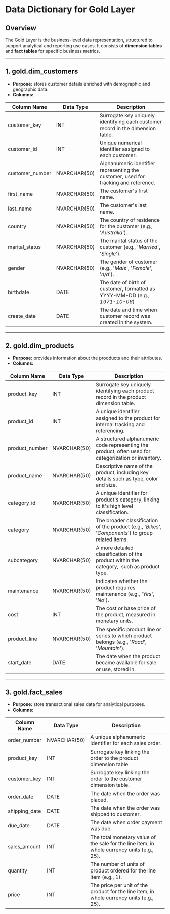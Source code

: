 # Data Dictionary for Gold Layer

## Overview

The Gold Layer is the business-level data representation, structured to support analytical and reporting use cases. It consists of **dimension tables** and **fact tables** for specific business metrics.

---

## 1. gold.dim_customers

- **Purpose:** stores customer details enriched with demographic and geographic data.
- **Columns:**

| Column Name     | Data Type    | Description                                                                         |
| --------------- | ------------ | ----------------------------------------------------------------------------------- |
| customer_key    | INT          | Surrogate key uniquely identifying each customer record in the dimension table.     |
| customer_id     | INT          | Unique numerical identifier assigned to each customer.                              |
| customer_number | NVARCHAR(50) | Alphanumeric identifier representing the customer, used for tracking and reference. |
| first_name      | NVARCHAR(50) | The customer's first name.                                                          |
| last_name       | NVARCHAR(50) | The customer's last name.                                                           |
| country         | NVARCHAR(50) | The country of residence for the customer (e.g., '*Australia*').                    |
| marital_status  | NVARCHAR(50) | The marital status of the customer (e.g., '*Married*', '*Single*').                 |
| gender          | NVARCHAR(50) | The gender of customer (e.g., '*Male*', '*Female*', '*n/a*').                       |
| birthdate       | DATE         | The date of birth of customer, formatted as YYYY-MM-DD (e.g., _1971-10-06_)         |
| create_date     | DATE         | The date and time when customer record was created in the system.                   |

---

## 2. gold.dim_products

- **Purpose:** provides information about the prooducts and their attributes.
- **Columns:**

| Column Name    | Data Type    | Description                                                                                          |
| -------------- | ------------ | ---------------------------------------------------------------------------------------------------- |
| product_key    | INT          | Surrogate key uniquely identifying each product record in the product dimension table.               |
| product_id     | INT          | A unique identifier assigned to the product for internal tracking and referencing.                   |
| product_number | NVARCHAR(50) | A structured alphanumeric code representing the product, often used for categorization or inventory. |
| product_name   | NVARCHAR(50) | Descriptive name of the product, including key details such as type, color and size.                 |
| category_id    | NVARCHAR(50) | A unique identifier for product's category, linking to it's high level classification.               |
| category       | NVARCHAR(50) | The broader classification of the product (e.g., '*Bikes*', '*Components*') to group related items.  |
| subcategory    | NVARCHAR(50) | A more detailed classification of the product within the category,  such as product type.            |
| maintenance    | NVARCHAR(50) | Indicates whether the product requires maintenance (e.g., '*Yes*', '*No*').                          |
| cost           | INT          | The cost or base price of the product, measured in monetary units.                                   |
| product_line   | NVARCHAR(50) | The specific product line or series to which product belongs (e.g., '*Road*', '*Mountain*').         |
| start_date     | DATE         | The date when the product became available for sale or use, stored in.                               |

---

## 3. gold.fact_sales

- **Purpose:** store transactional sales data for analytical purposes.
- **Columns:**

| Column Name   | Data Type    | Description                                                                                 |
| ------------- | ------------ | ------------------------------------------------------------------------------------------- |
| order_number  | NVARCHAR(50) | A unique alphanumeric identifier for each sales order.                                      |
| product_key   | INT          | Surrogate key linking the order to the product dimension table.                             |
| customer_key  | INT          | Surrogate key linking the order to the customer dimension table.                            |
| order_date    | DATE         | The date when the order was placed.                                                         |
| shipping_date | DATE         | The date when the order was shipped to customer.                                            |
| due_date      | DATE         | The date when order payment was due.                                                        |
| sales_amount  | INT          | The total monetary value of the sale for the line item, in whole currency units (e.g., 25). |
| quantity      | INT          | The number of units of product ordered for the line item (e.g., 1).                         |
| price         | INT          | The price per unit of the product for the line item, in whole currency units (e.g., 25).    |

